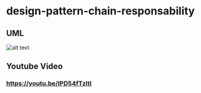# design-pattern-chain-responsability
## UML
![alt text](https://github.com/nayara-student/design-pattern-chain-responsability/master/ChainResponsability.png)

## Youtube Video

### https://youtu.be/IPD54fTzItI
